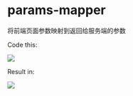 # params-mapper

将前端页面参数映射到返回给服务端的参数

Code this:

![](https://ws2.sinaimg.cn/large/006tNbRwgy1fxsq0g4n9sj30u01kzncd.jpg)

Result in:

![](https://ws2.sinaimg.cn/large/006tNbRwgy1fxsq12yuunj31cw0mogni.jpg)



